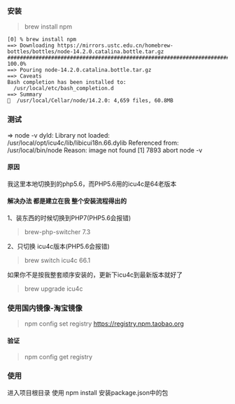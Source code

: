### 安装

> brew install npm


```
[0] % brew install npm
==> Downloading https://mirrors.ustc.edu.cn/homebrew-bottles/bottles/node-14.2.0.catalina.bottle.tar.gz
######################################################################## 100.0%
==> Pouring node-14.2.0.catalina.bottle.tar.gz
==> Caveats
Bash completion has been installed to:
  /usr/local/etc/bash_completion.d
==> Summary
🍺  /usr/local/Cellar/node/14.2.0: 4,659 files, 60.8MB

```

### 测试

⇒  node -v
dyld: Library not loaded: /usr/local/opt/icu4c/lib/libicui18n.66.dylib
  Referenced from: /usr/local/bin/node
  Reason: image not found
[1]    7893 abort      node -v


#### 原因
我这里本地切换到的php5.6，而PHP5.6用的icu4c是64老版本

#### 解决办法 都是建立在我 整个安装流程得出的

1、装东西的时候切换到PHP7(PHP5.6会报错)

> brew-php-switcher 7.3

2、只切换 icu4c版本(PHP5.6会报错)

> brew switch icu4c 66.1


如果你不是按我整套顺序安装的，更新下icu4c到最新版本就好了

> brew upgrade icu4c

### 使用国内镜像-淘宝镜像

> npm config set registry https://registry.npm.taobao.org

#### 验证

> npm config get registry

### 使用

进入项目根目录 使用 npm install 安装package.json中的包